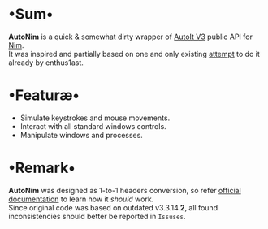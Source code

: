# •Sum•
**AutoNim** is a quick & somewhat dirty wrapper of [AutoIt V3](https://www.autoitscript.com/site/) public API for [Nim](http://nim-lang.org).  
It was inspired and partially based on one and only existing [attempt](https://github.com/enthus1ast/nimau3) to do it already by enthus1ast.

# •Featuræ•
* Simulate keystrokes and mouse movements.
* Interact with all standard windows controls.
* Manipulate windows and processes.

# •Remark•
**AutoNim** was designed as 1-to-1 headers conversion, so refer [official documentation](https://www.autoitscript.com/autoit3/docs/functions.htm) to learn how it *should* work.  
Since original code was based on outdated v3.3.14.**2**, all found inconsistencies should better be reported in `Issuses`.
